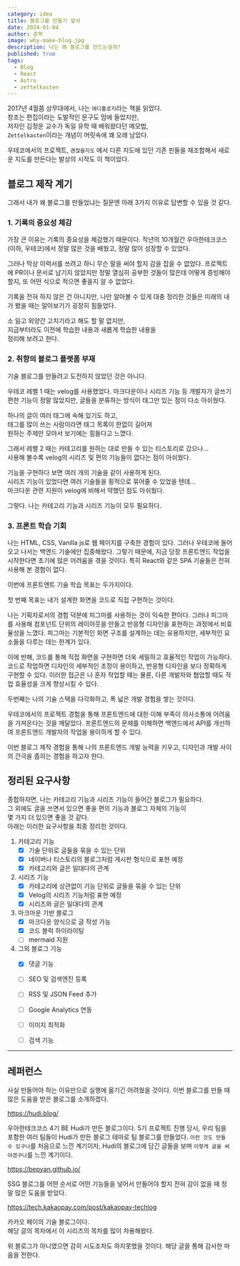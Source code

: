 ```yaml
---
category: idea
title: 블로그를 만들기 앞서
date: 2024-01-04
author: 준팍
image: why-make-blog.jpg
description: 나는 왜 블로그를 만드는걸까?
published: true
tags:
  - Blog
  - React
  - Astro
  - zettelkasten
---
```


2017년 4월쯤 상무대에서, 나는 `에디톨로지`라는 책을 읽었다.  
창조는 편집이라는 도발적인 문구도 맘에 들었지만,  
저자인 김정운 교수가 독일 유학 때 배워왔다던 메모법,  
`Zettelkasten`이라는 개념이 머릿속에 꽤 오래 남았다.

우테코에서의 프로젝트, `괜찮을지도` 에서 다른 지도에 있던 기존 핀들을
재조합해서 새로운 지도를 만든다는 발상의 시작도 이 책이었다.


## 블로그 제작 계기
그래서 내가 왜 블로그를 만들었냐는 질문엔
아래 3가지 이유로 답변할 수 있을 것 같다.

### 1.  기록의 중요성 체감

가장 큰 이유는 기록의 중요성을 체감했기 때문이다.
작년의 10개월간 우아한테크코스 (이하, 우테코)에서 정말 많은 것을 배웠고,
정말 많이 성장할 수 있었다.

그러나 막상 이력서를 쓰려고 하니 무슨 말을 써야 할지 감을 잡을 수 없었다.
프로젝트에 PR이나 문서로 남기지 않았지만 정말 열심히 공부한 것들이 많은데
어떻게 증빙해야 할지, 또 어떤 식으로 적으면 좋을지 알 수 없었다.

기록을 전혀 하지 않은 건 아니지만, 나만 알아볼 수 있게 대충 정리한 것들은
미래의 내가 봤을 때는 알아보기가 굉장히 힘들었다.

소 잃고 외양간 고치기라고 해도 할 말 없지만,  
지금부터라도 이전에 학습한 내용과 새롭게 학습한 내용을  
정리해 보려고 한다.

### 2. 취향의 블로그 플랫폼 부재

기술 블로그를 만들려고 도전하지 않았던 것은 아니다.

우테코 레벨 1 때는 velog를 사용했었다. 
마크다운이나 시리즈 기능 등 개발자가 글쓰기 편한 기능이 정말 많았지만, 
글들을 분류하는 방식이 태그만 있는 점이 다소 아쉬웠다.

하나의 글이 여러 태그에 속해 있기도 하고,  
태그를 많이 쓰는 사람이라면 태그 목록이 한없이 길어져  
원하는 주제만 모아서 보기에는 힘들다고 느꼈다.

그래서 레벨 2 때는 카테고리를 원하는 대로 만들 수 있는 티스토리로 갔으나...  
사용해 볼수록 velog의 시리즈 및 편의 기능들이 없다는 점이 아쉬웠다.

기능을 구현하다 보면 여러 개의 기술을 같이 사용하게 된다.  
시리즈 기능이 있었다면 여러 기술들을 횡적으로 묶어줄 수 있었을 텐데...  
마크다운 관련 지원이 velog에 비해서 약했던 점도 아쉬웠다.

그렇다. 나는 카테고리 기능과 시리즈 기능이 모두 필요하다.

### 3. 프론트 학습 기회

나는 HTML, CSS, Vanilla js로 웹 페이지를 구축한 경험이 있다.
그러나 우테코에 들어오고 나서는 백엔드 기술에만 집중해왔다.
그렇기 때문에, 지금 당장 프론트엔드 작업을 시작한다면 초기에 많은 어려움을 겪을 것이다.
특히 React와 같은 SPA 기술들은 전혀 사용해 본 경험이 없다.

이번에 프론트엔트 기술 학습 목표는 두가지이다.

첫 번째 목표는 내가 설계한 화면을 코드로 직접 구현하는 것이다.

나는 기획자로서의 경험 덕분에 피그마를 사용하는 것이 익숙한 편이다.
그러나 피그마를 사용해 컴포넌트 단위의 레이아웃을 만들고 
반응형 디자인을 표현하는 과정에서 비효율성을 느꼈다.
피그마는 기본적인 화면 구조를 설계하는 데는 유용하지만, 
세부적인 요소들을 다루는 데는 한계가 있다.

이에 반해, 코드를 통해 직접 화면을 구현하면 더욱 세밀하고 효율적인 작업이 가능하다. 
코드로 작업하면 디자인의 세부적인 조정이 용이하고, 반응형 디자인을 보다 정확하게 구현할 수 있다. 
이러한 접근은 나 혼자 작업할 때는 물론, 다른 개발자와 협업할 때도 작업 효율성을 크게 향상시킬 수 있다.

두번째는 나의 기술 스택을 다각화하고, 폭 넓은 개발 경험을 쌓는 것이다.

우테코에서의 프로젝트 경험을 통해 프론트엔드에 대한 이해 부족이 
의사소통에 어려움을 가져온다는 것을 깨달았다. 
프론트엔드의 문제를 이해하면 백엔드에서 API를 개선하여 
프론트엔드 개발자의 작업을 용이하게 할 수 있다.

이번 블로그 제작 경험을 통해 나의 프론트엔드 개발 능력을 키우고, 
디자인과 개발 사이의 간극을 좁히는 경험을 하고자 한다.

## 정리된 요구사항

종합하자면, 나는 카테고리 기능과 시리즈 기능이 들어간 블로그가 필요하다.  
그 외에도 글을 쓰면서 있으면 좋을 편의 기능과 블로그 자체의 기능이  
몇 가지 더 있으면 좋을 것 같다.  
아래는 이러한 요구사항을 최종 정리한 것이다.

1. 카테고리 기능
	- [x] 기술 단위로 글들을 묶을 수 있는 단위
	- [x] 네이버나 티스토리의 블로그처럼 게시판 형식으로 표현 예정
	- [x] 카테고리와 글은 일대다의 관계 
2. 시리즈 기능
	- [x] 카테고리에 상관없이 기능 단위로 글들을 묶을 수 있는 단위
	- [x] Velog의 시리즈 기능처럼 표현 예정
	- [x] 시리즈와 글은 일대다의 관계
3. 마크마운 기반 블로그
	- [x] 마크다운 양식으로 글 작성 가능
	- [x] 코드 블럭 하이라이팅
	- [ ] mermaid 지원
4. 그외 블로그 기능
	- [x] 댓글 기능
	- [ ] SEO 및 검색엔진 등록
	- [ ] RSS 및 JSON Feed 추가
	- [ ] Google Analytics 연동
	- [ ] 이미지 최적화
	- [ ] 검색 기능


---


## 레퍼런스

사실 만들어야 하는 이유만으로 실행에 옮기긴 어려웠을 것이다.
이번 블로그를 만들 때 많은 도움을 받은 블로그를 소개하겠다.

https://hudi.blog/

우아한테크코스 4기 BE Hudi가 만든 블로그이다.
5기 프로젝트 진행 당시, 우리 팀을 포함한 여러 팀들이 
Hudi가 만든 블로그 테마로 팀 블로그를 만들었다.
`이런 것도 만들 수 있구나`를 처음으로 느낀 계기이자,
Hudi의 블로그에 담긴 글들을 보며 `이렇게 글을 써야겠구나`를 느낀 계기이다. 


https://bepyan.github.io/

SSG 블로그를 어떤 순서로 어떤 기능들을 넣어서 만들어야 할지
전혀 감이 없을 때 정말 많은 도움을 받았다.


https://tech.kakaopay.com/post/kakaopay-techlog

카카오 페이의 기술 블로그이다.  
해당 글의 목차에서 이 시리즈의 목차를 많이 차용해왔다.

위 블로그가 아니였으면 감히 시도조차도 하지못했을 것이다.
해당 글을 통해 감사한 마음을 전한다.
